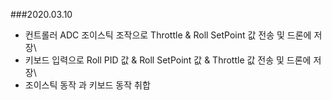 ###2020.03.10
- 컨트롤러 ADC 조이스틱 조작으로 Throttle & Roll SetPoint 값 전송 및 드론에 저장\
- 키보드 입력으로 Roll PID 값 & Roll SetPoint 값 & Throttle 값 전송 및 드론에 저장\
- 조이스틱 동작 과 키보드 동작 취합
